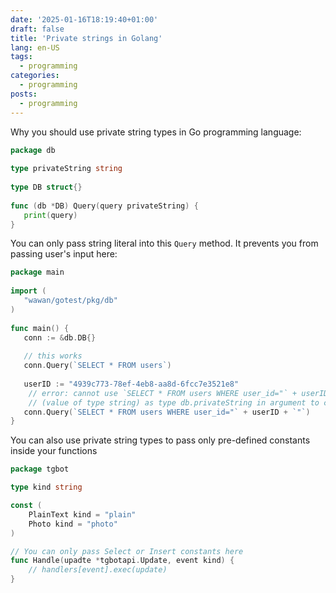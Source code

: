 ```yaml
---
date: '2025-01-16T18:19:40+01:00'
draft: false
title: 'Private strings in Golang'
lang: en-US
tags:
  - programming
categories:
  - programming
posts:
  - programming
---
```


Why you should use private string types in Go programming language:

```go
package db  
  
type privateString string  
  
type DB struct{}  
  
func (db *DB) Query(query privateString) {  
   print(query)  
}
```

You can only pass string literal into this `Query` method. 
It prevents you from passing user's input here:

```go
package main  
  
import (  
   "wawan/gotest/pkg/db"  
)  
  
func main() {  
   conn := &db.DB{}  
  
   // this works  
   conn.Query(`SELECT * FROM users`)  
  
   userID := "4939c773-78ef-4eb8-aa8d-6fcc7e3521e8"  
	// error: cannot use `SELECT * FROM users WHERE user_id="` + userID + `"`  
	// (value of type string) as type db.privateString in argument to conn.Query
   conn.Query(`SELECT * FROM users WHERE user_id="` + userID + `"`)  
}
```

You can also use private string types to pass only pre-defined constants inside your functions

```go
package tgbot

type kind string

const (
	PlainText kind = "plain"
	Photo kind = "photo"
)

// You can only pass Select or Insert constants here
func Handle(upadte *tgbotapi.Update, event kind) {
	// handlers[event].exec(update)
}
```
